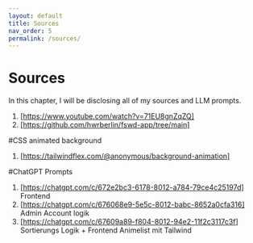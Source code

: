 ```yaml
---
layout: default
title: Sources
nav_order: 5
permalink: /sources/
---
```


# Sources

In this chapter, I will be disclosing all of my sources and LLM prompts.

1. [https://www.youtube.com/watch?v=71EU8gnZqZQ]
2. [https://github.com/hwrberlin/fswd-app/tree/main]



#CSS animated background

1. [https://tailwindflex.com/@anonymous/background-animation]

#ChatGPT Prompts

1. [https://chatgpt.com/c/672e2bc3-6178-8012-a784-79ce4c25197d]
Frontend
2. [https://chatgpt.com/c/676068e9-5e5c-8012-babc-8652a0cfa316]
Admin Account logik 
3. [https://chatgpt.com/c/67609a89-f804-8012-94e2-11f2c3117c3f]
Sortierungs Logik + Frontend Animelist mit Tailwind